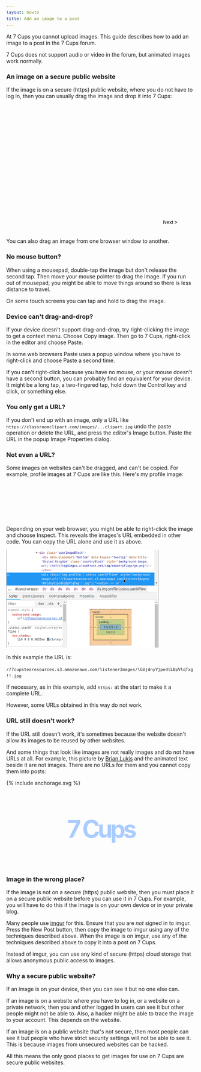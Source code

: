 ```yaml
---
layout: howto
title: Add an image to a post
---
```

At 7 Cups you cannot upload images. This guide describes how to add an image to a post in the 7 Cups forum.

7 Cups does not support audio or video in the forum, but animated images work normally.

### An image on a secure public website

If the image is on a secure (https) public website, where you do not have to log in, then you can usually drag the image and drop it into 7 Cups:
<style>
html {display: block;}
figure {opacity: 0; transition: opacity .5s; position: absolute; top: 0; left: 0;}
.show {opacity: 1;}
img {width: 406px; height: 259px;}
#shell {width: 406px; margin: 80px auto;}
#container {width: 480px; height: 340px; position: relative; overflow: hidden;}
#next {position: absolute; bottom: 20px; right: 0; transform: translateX(-50%); border: 1px solid transparent;
    background: transparent; padding: 0 1px; height: 16px; 3em; line-height: 16px; outline: none;}
#next:hover {border: 1px solid #ccc;}
code {font-size: 80%;}
</style>
<script>
init = function () {
    document.getElementById('img0').className = 'show'
    }
showing = 0
next = function () {
    document.getElementById('img' + showing).className = ''
    if (++showing > 6) showing = 0
    document.getElementById('img' + showing).className = 'show'
    }
</script>
<div id="container">
<figure id="img0"><img src="/assets/post/Post0.png">
    <figcaption>Start in 7 Cups by opening the editor.</figcaption>
    </figure>
<figure id="img1"><img src="/assets/post/Post1.png">
    <figcaption>In a new browser tab, find the image.</figcaption>
    </figure>
<figure id="img2"><img src="/assets/post/Post2.png">
    <figcaption>Hold your mouse button down and drag the image up to the tab bar...</figcaption>
    </figure>
<figure id="img3"><img src="/assets/post/Post3.png">
    <figcaption>...over the tab where 7 Cups is...</figcaption>
    </figure>
<figure id="img4"><img src="/assets/post/Post4.png">
    <figcaption>...so your browser switches back to 7 Cups.</figcaption>
    </figure>
<figure id="img5"><img src="/assets/post/Post5.png">
    <figcaption>Now drag the image down into the editor...</figcaption>
    </figure>
<figure id="img6"><img src="/assets/post/Post6.png">
    <figcaption>And finally release your mouse button to drop the image there.</figcaption>
    </figure>
<button id="next" onclick="next()">Next &gt;</button>
</div>

You can also drag an image from one browser window to another.

### No mouse button?

When using a mousepad, double-tap the image but don't release the second tap. Then move your mouse pointer to drag the image. If you run out of mousepad, you might be able to move things around so there is less distance to travel.

On some touch screens you can tap and hold to drag the image.

### Device can't drag-and-drop?

If your device doesn't support drag-and-drop, try right-clicking the image to get a context menu. Choose Copy image. Then go to 7 Cups, right-click in the editor and choose Paste.

In some web browsers Paste uses a popup window where you have to right-click and choose Paste a second time.

If you can't right-click because you have no mouse, or your mouse doesn't have a second button, you can probably find an equivalent for your device. It might be a long tap, a two-fingered tap, hold down the Control key and click, or something else.

### You only get a URL?

If you don't end up with an image, only a URL like `https://classroomclipart.com/images/...clipart.jpg` undo the paste operation or delete the URL, and press the editor's Image button. Paste the URL in the popup Image Properties dialog.

### Not even a URL?

Some images on websites can't be dragged, and can't be copied. For example, profile images at 7 Cups are like this. Here's my profile image:

<div style="width: 100px; height: 100px; border-radius: 50px; margin-bottom: 1em; background: url(//7cupstearesources.s3.amazonaws.com/listenerImages/lGVjdnyYjpedlLBpVlqTxg!!.jpg) no-repeat top left / 100px 100px"></div>

Depending on your web browser, you might be able to right-click the image and choose Inspect. This reveals the images's URL embedded in other code. You can copy the URL alone and use it as above.

![Inspect example](/assets/post/Post7.png)

In this example the URL is:

`//7cupstearesources.s3.amazonaws.com/listenerImages/lGVjdnyYjpedlLBpVlqTxg!!.jpg`

If necessary, as in this example, add `https:` at the start to make it a complete URL.

However, some URLs obtained in this way do not work.

### URL still doesn't work?
If the URL still doesn't work, it's sometimes because the website doesn't allow its images to be reused by other websites. 

And some things that look like images are not really images and do not have URLs at all. For example, this picture by [Brian Lukis](https://www1.plurib.us/1shot/2008/anchorage/) and the animated text beside it are not images. There are no URLs for them and you cannot copy them into posts:
<style>
@keyframes rotate {
  from {
    transform: rotateY(0turn) rotateZ(0turn);
    ztext-shadow: 0 0 6px #00f;
    }
    
   5% {
    transform: rotateY(0turn) rotateZ(0turn);
    ztext-shadow: 0 0 6px #00f;
    }

  40% {
    transform: rotateY(2turn) rotateZ(0turn);
    ztext-shadow: 0 0 6px #0f0;
    }
    
  60% {
    transform: rotateY(2turn) rotateZ(1turn);
    ztext-shadow: 0 0 6px #f00;
    }
    
  95% {
    transform: rotateY(0turn) rotateZ(0turn);
    ztext-shadow: 0 0 6px #00f;
    }
    
  to {
    transform: rotateY(0turn) rotateZ(0turn);
    ztext-shadow: 0 0 6px #00f;
    }
}
#demo {
  display: flex; align-items: center; justify-content: center;
  margin: 0 auto; position: relative; width: 200px; height: 200px;
  }
#text {
  font-size: 64px; font-weight: bold; letter-spacing: -6px; color: #acf;
  animation: 12s linear infinite rotate;
  }
svg {float: left;}
</style>
{% include anchorage.svg %}
<div id="demo">
<div id="text">7&nbsp;Cups</div>
</div>

### Image in the wrong place?

If the image is not on a secure (https) public website, then you must place it on a secure public website before you can use it in 7 Cups. For example, you will have to do this if the image is on your own device or in your private blog.

Many people use [imgur](https://imgur.com) for this. Ensure that you are *not* signed in to imgur. Press the New Post button, then copy the image to imgur using any of the techniques described above. When the image is on imgur, use any of the techniques described above to copy it into a post on 7 Cups.

Instead of imgur, you can use any kind of secure (https) cloud storage that allows anonymous public access to images.

### Why a secure public website?

If an image is on your device, then you can see it but no one else can.

If an image is on a website where you have to log in, or a website on a private network, then you and other logged in users can see it but other people might not be able to. Also, a hacker might be able to trace the image to your account. This depends on the website.

If an image is on a public website that's not secure, then most people can see it but people who have strict security settings will not be able to see it. This is because images from unsecured websites can be hacked.

All this means the only good places to get images for use on 7 Cups are secure public websites.

